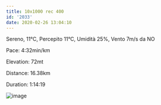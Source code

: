 ```yaml
---
title: 10x1000 rec 400
id: '2033'
date: 2020-02-26 13:04:10
---
```


Sereno, 11°C, Percepito 11°C, Umidità 25%, Vento 7m/s da NO

Pace: 4:32min/km

Elevation: 72mt

Distance: 16.38km

Duration: 1:14:19

![image](/images/2021/08/20200226-activity-map.png)